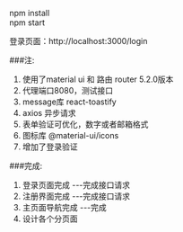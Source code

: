 npm install  
npm start  

登录页面：http://localhost:3000/login  

###注:  
1. 使用了material ui 和 路由 router 5.2.0版本 
2. 代理端口8080，测试接口  
3. message库 react-toastify
4. axios 异步请求
5. 表单验证可优化，数字或者邮箱格式
6. 图标库 @material-ui/icons
7. 增加了登录验证

###完成:  
1. 登录页面完成  ---完成接口请求
2. 注册界面完成  ---完成接口请求
3. 主页面导航完成    ---完成
4. 设计各个分页面


